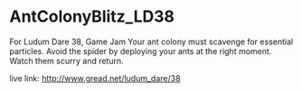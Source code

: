 # AntColonyBlitz_LD38
For Ludum Dare 38, Game Jam Your ant colony must scavenge for essential particles. Avoid the spider by deploying your ants at the right moment. Watch them scurry and return.

live link: http://www.gread.net/ludum_dare/38
